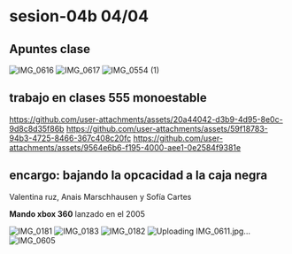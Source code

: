 # sesion-04b 04/04

## Apuntes clase

![IMG_0616](https://github.com/user-attachments/assets/44f34e76-0161-4252-aa74-d290957bb4d6)
![IMG_0617](https://github.com/user-attachments/assets/87e3425f-0eb3-4900-ad49-9c6cf50c3b29)
![IMG_0554 (1)](https://github.com/user-attachments/assets/50d5d1c6-3d57-4ac8-bd0c-4930f754e0c7)

## trabajo en clases 555 monoestable
<https://github.com/user-attachments/assets/20a44042-d3b9-4d95-8e0c-9d8c8d35f86b>
<https://github.com/user-attachments/assets/59f18783-94b3-4725-8466-367c408c20fc>
<https://github.com/user-attachments/assets/9564e6b6-f195-4000-aee1-0e2584f9381e>

## encargo: bajando la opcacidad a la caja negra

Valentina ruz, Anais Marschhausen y Sofía Cartes

**Mando xbox 360** lanzado en el 2005

![IMG_0181](https://github.com/user-attachments/assets/762affc3-ea51-436e-ac46-201cbc70502e)
![IMG_0183](https://github.com/user-attachments/assets/20648313-48b1-4912-9132-d2a70d24b39f)
![IMG_0182](https://github.com/user-attachments/assets/23025941-b1a6-4376-b3bb-11d5063abb65)
![Uploading IMG_0611.jpg…]()
![IMG_0605](https://github.com/user-attachments/assets/a2c9a214-b0ad-4cbd-b28f-69421cdc12bb)
